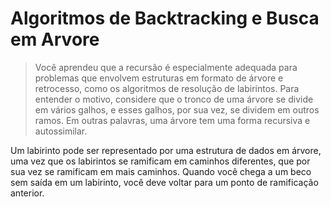 # Algoritmos de Backtracking e Busca em Arvore

> Você aprendeu que a recursão é especialmente adequada para problemas que envolvem estruturas em formato de árvore e retrocesso, como os algoritmos de resolução de labirintos. Para entender o motivo, considere que o tronco de uma árvore se divide em vários galhos, e esses galhos, por sua vez, se dividem em outros ramos. Em outras palavras, uma árvore tem uma forma recursiva e autossimilar.

Um labirinto pode ser representado por uma estrutura de dados em árvore, uma vez que os labirintos se ramificam em caminhos diferentes, que por sua vez se ramificam em mais caminhos. Quando você chega a um beco sem saída em um labirinto, você deve voltar para um ponto de ramificação anterior.

